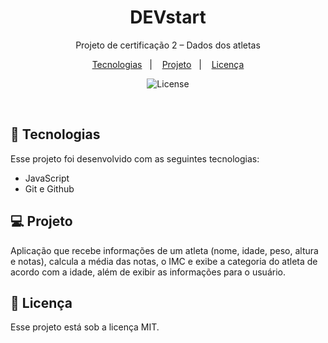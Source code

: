 <h1 align="center"> DEVstart </h1>

<p align="center">
Projeto de certificação 2 – Dados dos atletas
</p>

<p align="center">
  <a href="#-tecnologias">Tecnologias</a>&nbsp;&nbsp;&nbsp;|&nbsp;&nbsp;&nbsp;
  <a href="#-projeto">Projeto</a>&nbsp;&nbsp;&nbsp;|&nbsp;&nbsp;&nbsp;
  <a href="#memo-licença">Licença</a>
</p>

<p align="center">
  <img alt="License" src="https://img.shields.io/static/v1?label=license&message=MIT&color=49AA26&labelColor=000000">
</p>

<br>

## 🚀 Tecnologias

Esse projeto foi desenvolvido com as seguintes tecnologias:

- JavaScript
- Git e Github

## 💻 Projeto

Aplicação que recebe informações de um atleta (nome, idade, peso, altura e notas), calcula a média das notas, o IMC e exibe a categoria do atleta de acordo com a idade, além de exibir as informações para o usuário.

## :page_facing_up: Licença

Esse projeto está sob a licença MIT.


